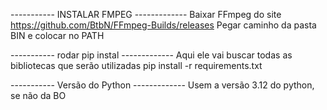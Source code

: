 ----------- INSTALAR FMPEG -------------
Baixar FFmpeg do site https://github.com/BtbN/FFmpeg-Builds/releases
Pegar caminho da pasta BIN e colocar no PATH


----------- rodar pip instal -------------
Aqui ele vai buscar todas as bibliotecas que serão utilizadas
pip install -r requirements.txt

----------- Versão do Python -------------
Usem a versão 3.12 do python, se não da BO

